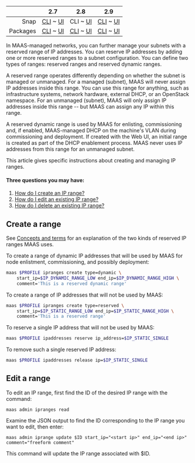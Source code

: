<!-- deb-2-7-cli
||2.7|2.8|2.9|
|-----:|:-----:|:-----:|:-----:|
|Snap|[CLI](/t/ip-ranges/2754) ~ [UI](/t/ip-ranges/2755)|[CLI](/t/ip-ranges/2756) ~ [UI](/t/ip-ranges/2757)|[CLI](/t/ip-ranges/2758) ~ [UI](/t/ip-ranges/2759)|
|Packages|CLI ~ [UI](/t/ip-ranges/2761)|[CLI](/t/ip-ranges/2762) ~ [UI](/t/ip-ranges/2763)|[CLI](/t/ip-ranges/2764) ~ [UI](/t/ip-ranges/2765)|
 deb-2-7-cli -->

<!-- deb-2-7-ui
||2.7|2.8|2.9|
|-----:|:-----:|:-----:|:-----:|
|Snap|[CLI](/t/ip-ranges/2754) ~ [UI](/t/ip-ranges/2755)|[CLI](/t/ip-ranges/2756) ~ [UI](/t/ip-ranges/2757)|[CLI](/t/ip-ranges/2758) ~ [UI](/t/ip-ranges/2759)|
|Packages|[CLI](/t/ip-ranges/2760) ~ UI|[CLI](/t/ip-ranges/2762) ~ [UI](/t/ip-ranges/2763)|[CLI](/t/ip-ranges/2764) ~ [UI](/t/ip-ranges/2765)|
 deb-2-7-ui -->

<!-- deb-2-8-cli
||2.7|2.8|2.9|
|-----:|:-----:|:-----:|:-----:|
|Snap|[CLI](/t/ip-ranges/2754) ~ [UI](/t/ip-ranges/2755)|[CLI](/t/ip-ranges/2756) ~ [UI](/t/ip-ranges/2757)|[CLI](/t/ip-ranges/2758) ~ [UI](/t/ip-ranges/2759)|
|Packages|[CLI](/t/ip-ranges/2760) ~ [UI](/t/ip-ranges/2761)|CLI ~ [UI](/t/ip-ranges/2763)|[CLI](/t/ip-ranges/2764) ~ [UI](/t/ip-ranges/2765)|
 deb-2-8-cli -->

<!-- deb-2-8-ui
||2.7|2.8|2.9|
|-----:|:-----:|:-----:|:-----:|
|Snap|[CLI](/t/ip-ranges/2754) ~ [UI](/t/ip-ranges/2755)|[CLI](/t/ip-ranges/2756) ~ [UI](/t/ip-ranges/2757)|[CLI](/t/ip-ranges/2758) ~ [UI](/t/ip-ranges/2759)|
|Packages|[CLI](/t/ip-ranges/2760) ~ [UI](/t/ip-ranges/2761)|[CLI](/t/ip-ranges/2762) ~ UI|[CLI](/t/ip-ranges/2764) ~ [UI](/t/ip-ranges/2765)|
 deb-2-8-ui -->

<!-- deb-2-9-cli
||2.7|2.8|2.9|
|-----:|:-----:|:-----:|:-----:|
|Snap|[CLI](/t/ip-ranges/2754) ~ [UI](/t/ip-ranges/2755)|[CLI](/t/ip-ranges/2756) ~ [UI](/t/ip-ranges/2757)|[CLI](/t/ip-ranges/2758) ~ [UI](/t/ip-ranges/2759)|
|Packages|[CLI](/t/ip-ranges/2760) ~ [UI](/t/ip-ranges/2761)|[CLI](/t/ip-ranges/2762) ~ [UI](/t/ip-ranges/2763)|CLI ~ [UI](/t/ip-ranges/2765)|
 deb-2-9-cli -->

<!-- deb-2-9-ui
||2.7|2.8|2.9|
|-----:|:-----:|:-----:|:-----:|
|Snap|[CLI](/t/ip-ranges/2754) ~ [UI](/t/ip-ranges/2755)|[CLI](/t/ip-ranges/2756) ~ [UI](/t/ip-ranges/2757)|[CLI](/t/ip-ranges/2758) ~ [UI](/t/ip-ranges/2759)|
|Packages|[CLI](/t/ip-ranges/2760) ~ [UI](/t/ip-ranges/2761)|[CLI](/t/ip-ranges/2762) ~ [UI](/t/ip-ranges/2763)|[CLI](/t/ip-ranges/2764) ~ UI|
 deb-2-9-ui -->

<!-- snap-2-7-cli
||2.7|2.8|2.9|
|-----:|:-----:|:-----:|:-----:|
|Snap|CLI ~ [UI](/t/ip-ranges/2755)|[CLI](/t/ip-ranges/2756) ~ [UI](/t/ip-ranges/2757)|[CLI](/t/ip-ranges/2758) ~ [UI](/t/ip-ranges/2759)|
|Packages|[CLI](/t/ip-ranges/2760) ~ [UI](/t/ip-ranges/2761)|[CLI](/t/ip-ranges/2762) ~ [UI](/t/ip-ranges/2763)|[CLI](/t/ip-ranges/2764) ~ [UI](/t/ip-ranges/2765)|
 snap-2-7-cli -->

<!-- snap-2-7-ui
||2.7|2.8|2.9|
|-----:|:-----:|:-----:|:-----:|
|Snap|[CLI](/t/ip-ranges/2754) ~ UI|[CLI](/t/ip-ranges/2756) ~ [UI](/t/ip-ranges/2757)|[CLI](/t/ip-ranges/2758) ~ [UI](/t/ip-ranges/2759)|
|Packages|[CLI](/t/ip-ranges/2760) ~ [UI](/t/ip-ranges/2761)|[CLI](/t/ip-ranges/2762) ~ [UI](/t/ip-ranges/2763)|[CLI](/t/ip-ranges/2764) ~ [UI](/t/ip-ranges/2765)|
 snap-2-7-ui -->

||2.7|2.8|2.9|
|-----:|:-----:|:-----:|:-----:|
|Snap|[CLI](/t/ip-ranges/2754) ~ [UI](/t/ip-ranges/2755)|CLI ~ [UI](/t/ip-ranges/2757)|[CLI](/t/ip-ranges/2758) ~ [UI](/t/ip-ranges/2759)|
|Packages|[CLI](/t/ip-ranges/2760) ~ [UI](/t/ip-ranges/2761)|[CLI](/t/ip-ranges/2762) ~ [UI](/t/ip-ranges/2763)|[CLI](/t/ip-ranges/2764) ~ [UI](/t/ip-ranges/2765)|

<!-- snap-2-8-ui
||2.7|2.8|2.9|
|-----:|:-----:|:-----:|:-----:|
|Snap|[CLI](/t/ip-ranges/2754) ~ [UI](/t/ip-ranges/2755)|[CLI](/t/ip-ranges/2756) ~ UI|[CLI](/t/ip-ranges/2758) ~ [UI](/t/ip-ranges/2759)|
|Packages|[CLI](/t/ip-ranges/2760) ~ [UI](/t/ip-ranges/2761)|[CLI](/t/ip-ranges/2762) ~ [UI](/t/ip-ranges/2763)|[CLI](/t/ip-ranges/2764) ~ [UI](/t/ip-ranges/2765)|
 snap-2-8-ui -->

<!-- snap-2-9-cli
||2.7|2.8|2.9|
|-----:|:-----:|:-----:|:-----:|
|Snap|[CLI](/t/ip-ranges/2754) ~ [UI](/t/ip-ranges/2755)|[CLI](/t/ip-ranges/2756) ~ [UI](/t/ip-ranges/2757)|CLI ~ [UI](/t/ip-ranges/2759)|
|Packages|[CLI](/t/ip-ranges/2760) ~ [UI](/t/ip-ranges/2761)|[CLI](/t/ip-ranges/2762) ~ [UI](/t/ip-ranges/2763)|[CLI](/t/ip-ranges/2764) ~ [UI](/t/ip-ranges/2765)|
 snap-2-9-cli -->

<!-- snap-2-9-ui
||2.7|2.8|2.9|
|-----:|:-----:|:-----:|:-----:|
|Snap|[CLI](/t/ip-ranges/2754) ~ [UI](/t/ip-ranges/2755)|[CLI](/t/ip-ranges/2756) ~ [UI](/t/ip-ranges/2757)|[CLI](/t/ip-ranges/2758) ~ UI|
|Packages|[CLI](/t/ip-ranges/2760) ~ [UI](/t/ip-ranges/2761)|[CLI](/t/ip-ranges/2762) ~ [UI](/t/ip-ranges/2763)|[CLI](/t/ip-ranges/2764) ~ [UI](/t/ip-ranges/2765)|
 snap-2-9-ui -->

In MAAS-managed networks, you can further manage your subnets with a reserved range of IP addresses.  You can reserve IP addresses by adding one or more reserved ranges to a subnet configuration. You can define two types of ranges: reserved ranges and reserved dynamic ranges.  

A reserved range operates differently depending on whether the subnet is managed or unmanaged.  For a managed (subnet), MAAS will never assign IP addresses inside this range.  You can use this range for anything, such as infrastructure systems, network hardware, external DHCP, or an OpenStack namespace.  For an unmanaged (subnet), MAAS will only assign IP addresses inside this range -- but MAAS can assign any IP within this range.

A reserved dynamic range is used by MAAS for enlisting, commissioning and, if enabled, MAAS-managed DHCP on the machine's VLAN during commissioning and deployment. If created with the Web UI, an initial range is created as part of the DHCP enablement process. MAAS never uses IP addresses from this range for an unmanaged subnet.

This article gives specific instructions about creating and managing IP ranges.

#### Three questions you may have:

1. [How do I create an IP range?](#heading--create-a-range)
2. [How do I edit an existing IP range?](#heading--edit-a-range)
3. [How do I delete an existing IP range?](#heading--delete-a-range)

<h2 id="heading--create-a-range">Create a range</h2>

<!-- snap-2-7-ui snap-2-8-ui snap-2-9-ui deb-2-7-ui deb-2-8-ui deb-2-9-ui
To create a range with the web UI, choose the "Subnets" option across the top:

<a href="https://discourse.maas.io/uploads/default/original/1X/2bc3b241b917325dac57a42771a0f9cfeb411bde.jpeg" target = "_blank"><img src="https://discourse.maas.io/uploads/default/original/1X/2bc3b241b917325dac57a42771a0f9cfeb411bde.jpeg"></a>

In the "SUBNET" column, choose the subnet for which you want to create an IP range(s):

<a href="https://discourse.maas.io/uploads/default/original/1X/051bf1e56a31c7e7dcb196b12ddf55435b3f0571.jpeg" target = "_blank"><img src="https://discourse.maas.io/uploads/default/original/1X/051bf1e56a31c7e7dcb196b12ddf55435b3f0571.jpeg"></a>

Scroll down to "Reserved ranges" on the subnet screen and click on the "Reserve range" drop-down:

<a href="https://discourse.maas.io/uploads/default/original/1X/a76e24de7c65d3553f853bc2b6a96671d756651b.jpeg" target = "_blank"><img src="https://discourse.maas.io/uploads/default/original/1X/a76e24de7c65d3553f853bc2b6a96671d756651b.jpeg"></a>

snap-2-7-ui snap-2-8-ui snap-2-9-ui deb-2-7-ui deb-2-8-ui deb-2-9-ui -->

<!-- deb-2-7-ui
Choose 'Reserve range' or 'Reserve dynamic range'. If you choose the latter, MAAS will automatically provide DHCP for enlistment and commissioning provided that the associated VLAN has DHCP enabled. Read the [DHCP page](/t/managing-dhcp/2905).
 deb-2-7-ui -->

<!-- deb-2-8-ui
Choose 'Reserve range' or 'Reserve dynamic range'. If you choose the latter, MAAS will automatically provide DHCP for enlistment and commissioning provided that the associated VLAN has DHCP enabled. Read the [DHCP page](/t/managing-dhcp/2907).
 deb-2-8-ui -->

<!-- deb-2-9-ui
Choose 'Reserve range' or 'Reserve dynamic range'. If you choose the latter, MAAS will automatically provide DHCP for enlistment and commissioning provided that the associated VLAN has DHCP enabled. Read the [DHCP page](/t/managing-dhcp/2909).
 deb-2-9-ui -->

<!-- snap-2-7-ui
Choose 'Reserve range' or 'Reserve dynamic range'. If you choose the latter, MAAS will automatically provide DHCP for enlistment and commissioning provided that the associated VLAN has DHCP enabled. Read the [DHCP page](/t/managing-dhcp/2899).
 snap-2-7-ui -->

<!-- snap-2-8-ui
Choose 'Reserve range' or 'Reserve dynamic range'. If you choose the latter, MAAS will automatically provide DHCP for enlistment and commissioning provided that the associated VLAN has DHCP enabled. Read the [DHCP page](/t/managing-dhcp/2901).
 snap-2-8-ui -->

<!-- snap-2-9-ui
Choose 'Reserve range' or 'Reserve dynamic range'. If you choose the latter, MAAS will automatically provide DHCP for enlistment and commissioning provided that the associated VLAN has DHCP enabled. Read the [DHCP page](/t/managing-dhcp/2903).
 snap-2-9-ui -->

<!-- snap-2-7-ui snap-2-8-ui snap-2-9-ui deb-2-7-ui deb-2-8-ui deb-2-9-ui
When you choose either of those two options, a window will appear allowing you to enter start and end addresses for the range as well as a comment.

Below is an example window when creating a 'reserved range' (the windows are identical):

<a href="https://assets.ubuntu.com/v1/be85b7d6-installconfig-network-ipranges__2.4_add-reserved-iprange.png" target = "_blank"><img src="https://assets.ubuntu.com/v1/be85b7d6-installconfig-network-ipranges__2.4_add-reserved-iprange.png"></a>

Click the 'Reserve' button when done.
snap-2-7-ui snap-2-8-ui snap-2-9-ui deb-2-7-ui deb-2-8-ui deb-2-9-ui -->

See [Concepts and terms](/t/concepts-and-terms/785#heading--ip-ranges) for an explanation of the two kinds of reserved IP ranges MAAS uses.

To create a range of dynamic IP addresses that will be used by MAAS for node enlistment, commissioning, and possibly deployment:

``` bash
maas $PROFILE ipranges create type=dynamic \
    start_ip=$IP_DYNAMIC_RANGE_LOW end_ip=$IP_DYNAMIC_RANGE_HIGH \
    comment='This is a reserved dynamic range'
```

To create a range of IP addresses that will not be used by MAAS:

``` bash
maas $PROFILE ipranges create type=reserved \
    start_ip=$IP_STATIC_RANGE_LOW end_ip=$IP_STATIC_RANGE_HIGH \
    comment='This is a reserved range'
```

To reserve a single IP address that will not be used by MAAS:

``` bash
maas $PROFILE ipaddresses reserve ip_address=$IP_STATIC_SINGLE
```

To remove such a single reserved IP address:

``` bash
maas $PROFILE ipaddresses release ip=$IP_STATIC_SINGLE
```


<h2 id="heading--edit-a-range">Edit a range</h2>

To edit an IP range, first find the ID of the desired IP range with the command:

```
maas admin ipranges read
```

Examine the JSON output to find the ID corresponding to the IP range you want to edit, then enter:

```
maas admin iprange update $ID start_ip="<start ip>" end_ip="<end ip>" comment="freeform comment"
```

This command will update the IP range associated with $ID.

<!-- snap-2-7-ui snap-2-8-ui snap-2-9-ui deb-2-7-ui deb-2-8-ui deb-2-9-ui
Click the 'Menu' button at the far right of the row corresponding to the subnet in question and select 'Edit reserved range' from the menu that appears. Edit the fields as desired and click the 'Save' button.

<h2 id="heading--delete-a-range">Delete a range</h2>

Select 'Remove range' from the menu that appears when clicking the 'Menu' button at the far right of the row corresponding to the subnet in question.

snap-2-7-ui snap-2-8-ui snap-2-9-ui deb-2-7-ui deb-2-8-ui deb-2-9-ui -->
